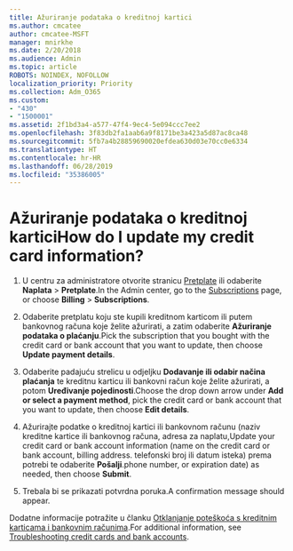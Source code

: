 ```yaml
---
title: Ažuriranje podataka o kreditnoj kartici
ms.author: cmcatee
author: cmcatee-MSFT
manager: mnirkhe
ms.date: 2/20/2018
ms.audience: Admin
ms.topic: article
ROBOTS: NOINDEX, NOFOLLOW
localization_priority: Priority
ms.collection: Adm_O365
ms.custom:
- "430"
- "1500001"
ms.assetid: 2f1bd3a4-a577-47f4-9ec4-5e094ccc7ee2
ms.openlocfilehash: 3f83db2fa1aab6a9f8171be3a423a5d87ac8ca48
ms.sourcegitcommit: 5fb7a4b28859690020efdea630d03e70cc0e6334
ms.translationtype: HT
ms.contentlocale: hr-HR
ms.lasthandoff: 06/28/2019
ms.locfileid: "35386005"
---
```

# <a name="how-do-i-update-my-credit-card-information"></a><span data-ttu-id="1a5a4-102">Ažuriranje podataka o kreditnoj kartici</span><span class="sxs-lookup"><span data-stu-id="1a5a4-102">How do I update my credit card information?</span></span>

1. <span data-ttu-id="1a5a4-103">U centru za administratore otvorite stranicu [Pretplate](https://go.microsoft.com/fwlink/p/?linkid=842054) ili odaberite **Naplata** \> **Pretplate**.</span><span class="sxs-lookup"><span data-stu-id="1a5a4-103">In the Admin center, go to the [Subscriptions](https://go.microsoft.com/fwlink/p/?linkid=842054) page, or choose **Billing** \> **Subscriptions**.</span></span>

2. <span data-ttu-id="1a5a4-104">Odaberite pretplatu koju ste kupili kreditnom karticom ili putem bankovnog računa koje želite ažurirati, a zatim odaberite **Ažuriranje podataka o plaćanju**.</span><span class="sxs-lookup"><span data-stu-id="1a5a4-104">Pick the subscription that you bought with the credit card or bank account that you want to update, then choose **Update payment details**.</span></span>

3. <span data-ttu-id="1a5a4-105">Odaberite padajuću strelicu u odjeljku **Dodavanje ili odabir načina plaćanja** te kreditnu karticu ili bankovni račun koje želite ažurirati, a potom **Uređivanje pojedinosti**.</span><span class="sxs-lookup"><span data-stu-id="1a5a4-105">Choose the drop down arrow under **Add or select a payment method**, pick the credit card or bank account that you want to update, then choose **Edit details**.</span></span>

4. <span data-ttu-id="1a5a4-106">Ažurirajte podatke o kreditnoj kartici ili bankovnom računu (naziv kreditne kartice ili bankovnog računa, adresa za naplatu,</span><span class="sxs-lookup"><span data-stu-id="1a5a4-106">Update your credit card or bank account information (name on the credit card or bank account, billing address.</span></span> <span data-ttu-id="1a5a4-107">telefonski broj ili datum isteka) prema potrebi te odaberite **Pošalji**.</span><span class="sxs-lookup"><span data-stu-id="1a5a4-107">phone number, or expiration date) as needed, then choose **Submit**.</span></span>

5. <span data-ttu-id="1a5a4-108">Trebala bi se prikazati potvrdna poruka.</span><span class="sxs-lookup"><span data-stu-id="1a5a4-108">A confirmation message should appear.</span></span>

<span data-ttu-id="1a5a4-109">Dodatne informacije potražite u članku [Otklanjanje poteškoća s kreditnim karticama i bankovnim računima](https://support.office.com/article/30ba9c83-50d8-4020-90ed-830a5b8c8724).</span><span class="sxs-lookup"><span data-stu-id="1a5a4-109">For additional information, see [Troubleshooting credit cards and bank accounts](https://support.office.com/article/30ba9c83-50d8-4020-90ed-830a5b8c8724).</span></span>
  